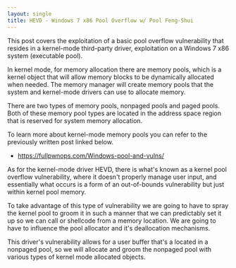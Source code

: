 ```yaml
---
layout: single
title: HEVD - Windows 7 x86 Pool Overflow w/ Pool Feng-Shui
---
```


This post covers the exploitation of a basic pool overflow vulnerability that resides in a kernel-mode third-party driver, exploitation on a Windows 7 x86 system (executable pool).

In kernel mode, for memory allocation there are memory pools, which is a kernel object that will allow memory blocks to be dynamically allocated when needed. The memory manager will create memory pools that the system and kernel-mode drivers can use to allocate memory. 

There are two types of memory pools, nonpaged pools and paged pools. Both of these memory pool types are located in the address space region that is reserved for system memory allocation.

To learn more about kernel-mode memory pools you can refer to the previously written post linked below.

- https://fullpwnops.com/Windows-pool-and-vulns/

As for the kernel-mode driver HEVD, there is what's known as a kernel pool overflow vulnerability, where it doesn't properly manage user input, and essentially what occurs is a form of an out-of-bounds vulnerability but just within kernel pool memory.

To take advantage of this type of vulnerability we are going to have to spray the kernel pool to groom it in such a manner that we can predictably set it up so we can call or shellcode from a memory location. We are going to have to influence the pool allocator and it's deallocation mechanisms.

This driver's vulnerability allows for a user buffer that's a located in a nonpaged pool, so we will allocate and groom the nonpaged pool with various types of kernel mode allocated objects.

